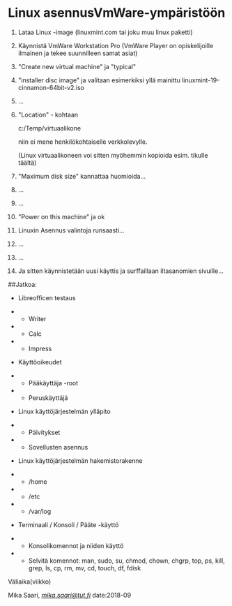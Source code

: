 # Linux asennusVmWare-ympäristöön

1. Lataa Linux -image (linuxmint.com tai joku muu linux paketti)

2. Käynnistä VmWare Workstation Pro (VmWare Player on opiskelijoille ilmainen ja tekee suunnilleen samat asiat)

3. "Create new virtual machine" ja "typical"

4. "installer disc image" ja valitaan esimerkiksi yllä mainittu linuxmint-19-cinnamon-64bit-v2.iso

5. ...

6. "Location" - kohtaan

    c:/Temp/virtuaalikone
    
    niin ei mene henkilökohtaiselle verkkolevylle. 
 
    (Linux virtuaalikoneen voi sitten myöhemmin kopioida esim. tikulle täältä)

7. "Maximum disk size" kannattaa huomioida...

8. ...

9. ...

10. "Power on this machine" ja ok

11. Linuxin Asennus valintoja runsaasti...

12. ...

13. ...

14. Ja sitten käynnistetään uusi käyttis ja surffaillaan iltasanomien sivuille...


##Jatkoa:

* Libreofficen testaus
* * Writer
* * Calc
* * Impress

* Käyttöoikeudet
* * Pääkäyttäja -root
* * Peruskäyttäjä

* Linux käyttöjärjestelmän ylläpito
* * Päivitykset
* * Sovellusten asennus

* Linux käyttöjärjestelmän hakemistorakenne
* * /home
* * /etc
* * /var/log

* Terminaali / Konsoli / Pääte -käyttö
* * Konsolikomennot ja niiden käyttö 
* * Selvitä komennot: man, sudo, su, chmod, chown, chgrp, top, ps, kill, grep, ls, cp, rm, mv, cd, touch, df, fdisk


Väliaika(viikko)



 








Mika Saari, *mika.saari@tut.fi* date:2018-09

